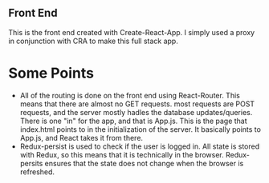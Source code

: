## Front End
This is the front end created with Create-React-App.
I simply used a proxy in conjunction with CRA to make this full stack app.
# Some Points
* All of the routing is done on the front end using React-Router. This means that there are almost no GET requests.
  most requests are POST requests, and the server mostly hadles the database updates/queries. There is one "in" for the app,     and that is App.js. This is the page that index.html points to in the initialization of the server. It basically points to     App.js, and React takes it from there.
* Redux-persist is used to check if the user is logged in. All state is stored with Redux, so this means that it is technically in the browser. Redux-persits ensures that the state does not change when the browser is refreshed.
